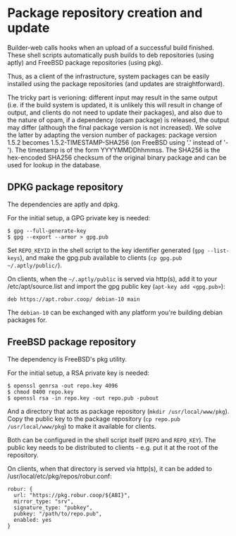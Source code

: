 # Package repository creation and update

Builder-web calls hooks when an upload of a successful build finished. These
shell scripts automatically push builds to deb repositories (using aptly) and
FreeBSD package repositories (using pkg).

Thus, as a client of the infrastructure, system packages can be easily
installed using the package repositories (and updates are straightforward).

The tricky part is verioning: different input may result in the same output
(i.e. if the build system is updated, it is unlikely this will result in change
of output, and clients do not need to update their packages), and also due to
the nature of opam, if a dependency (opam package) is released, the output may
differ (although the final package version is not increased). We solve the
latter by adapting the version number of packages: package version 1.5.2 becomes
1.5.2-TIMESTAMP-SHA256 (on FreeBSD using '.' instead of '-'). The timestamp is
of the form YYYYMMDDhhmmss. The SHA256 is the hex-encoded SHA256 checksum of
the original binary package and can be used for lookup in the database.

## DPKG package repository

The dependencies are aptly and dpkg.

For the initial setup, a GPG private key is needed:
```
$ gpg --full-generate-key
$ gpg --export --armor > gpg.pub
```

Set `REPO_KEYID` in the shell script to the key identifier generated
(`gpg --list-keys`), and make the gpg.pub available to clients
(`cp gpg.pub ~/.aptly/public/`).

On clients, when the `~/.aptly/public` is served via http(s), add it to your
/etc/apt/source.list and import the gpg public key (`apt-key add <gpg.pub>`):

```
deb https://apt.robur.coop/ debian-10 main
```

The `debian-10` can be exchanged with any platform you're building debian
packages for.

## FreeBSD package repository

The dependency is FreeBSD's pkg utility.

For the initial setup, a RSA private key is needed:
```
$ openssl genrsa -out repo.key 4096
$ chmod 0400 repo.key
$ openssl rsa -in repo.key -out repo.pub -pubout
```

And a directory that acts as package repository (`mkdir /usr/local/www/pkg`).
Copy the public key to the package repository
(`cp repo.pub /usr/local/www/pkg`) to make it available for clients.

Both can be configured in the shell script itself (`REPO` and `REPO_KEY`). The
public key needs to be distributed to clients - e.g. put it at the root of the
repository.

On clients, when that directory is served via http(s), it can be added to
/usr/local/etc/pkg/repos/robur.conf:

```
robur: {
  url: "https://pkg.robur.coop/${ABI}",
  mirror_type: "srv",
  signature_type: "pubkey",
  pubkey: "/path/to/repo.pub",
  enabled: yes
}
```
